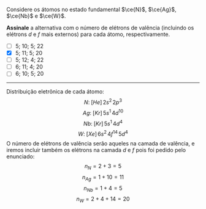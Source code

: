 Considere os átomos no estado fundamental $\ce{N}$, $\ce{Ag}$, $\ce{Nb}$ e $\ce{W}$.

**Assinale** a alternativa com o número de elétrons de valência (incluindo os elétrons $d$ e $f$ mais externos) para cada átomo, respectivamente.

- [ ] $5$; $10$; $5$; $22$
- [x] $5$; $11$; $5$; $20$
- [ ] $5$; $12$; $4$; $22$
- [ ] $6$; $11$; $4$; $20$
- [ ] $6$; $10$; $5$; $20$

---

Distribuição eletrônica de cada átomo:
$$N:\;[He]\,2s^{2}\,2p^{3}$$
$$Ag:\;[Kr]\,5s^1\,4d^{10}$$
$$Nb:\;[Kr]\,5s^{1}\,4d^{4} $$
$$W:\;[Xe]\,6s^{2}\,4f^{14}\,5d^{4}$$
O número de elétrons de valência serão aqueles na camada de valência, e iremos incluir também os elétrons na camada $d$ e $f$  pois foi pedido pelo enunciado:
$$n_{N}=2+3=5$$
$$n_{Ag}=1+10=11$$
$$n_{Nb}=1+4=5$$
$$n_{W}=2+4+14=20$$
